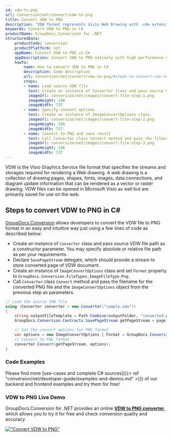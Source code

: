 ```yaml
---
id: vdw-to-png
url: conversion/net/convert/vdw-to-png
title: Convert VDW to PNG
description: "VDW format represents Visio Web Drawing with .vdw extension. Learn how to convert VDW to PNG file programmatically in C# language using GroupDocs.Conversion for .NET library."
keywords: Convert VDW to PNG in C#
productName: GroupDocs.Conversion for .NET
structuredData:
    productCode: conversion
    productPlatform: net
    appName: Convert VDW to PNG in C#
    appDescription: Convert VDW to PNG natively with high performance using C# language and server side GroupDocs.Conversion for .NET APIs, without the use of any software like Microsoft or Open Office.
    howTo:
        name: How to convert VDW to PNG in C# 
        description: Some description
        url: conversion/net/convert/vdw-to-png/#steps-to-convert-vdw-to-png-in-c
        steps:
        - name: Load source VDW file 
          text: Create an instance of Converter class and pass source VDW file path as a constructor parameter. You may specify absolute or relative file path as per your requirements. 
          imageUrl: conversion/net/images/convert-file-step-1.png
          imageHeight: 196
          imageWidth: 737
        - name: Specify convert options 
          text: Create an instance of ImageConvertOptions class.
          imageUrl: conversion/net/images/convert-file-step-2.png
          imageHeight: 196
          imageWidth: 737
        - name: Convert to PNG and save result 
          text: Call Converter class Convert method and pass the filename for the converted HTML file and the ImageConvertOptions object from the previous step as parameters.
          imageUrl: conversion/net/images/convert-file-step-3.png
          imageHeight: 196
          imageWidth: 737
---
```


VDW is the Visio Graphics Service file format that specifies the streams and storages required for rendering a Web drawing. A web drawing is a collection of drawing pages, shapes, fonts, images, data connections, and diagram update information that can be rendered as a vector or raster drawing. VDW files can be opened in Microsoft Visio as well but are primarily saved for use on the web.

## Steps to convert VDW to PNG in C#

[GroupDocs.Conversion](https://products.groupdocs.com/conversion/net) allows developers to convert the VDW file to PNG format in an easy and intuitive way just using a few lines of code as described below:

* Create an instance of `Converter` class and pass source VDW file path as a constructor parameter. You may specify absolute or relative file path as per your requirements. 
* Declare `SavePageStream` delegate, which should provide a stream to store converted page of VDW document.
* Create an instance of `ImageConvertOptions` class and set `Format` property to `GroupDocs.Conversion.FileTypes.ImageFileType.Png`.
* Call `Converter` class `Convert` method and pass the filename for the converted PNG file and the `ImageConvertOptions` object from the previous step as parameters.

```csharp
// Load the source VDW file
using (Converter converter = new Converter("sample.vdw"))
{
    string outputFileTemplate = Path.Combine(outputFolder, "converted-page-{0}.png");
    GroupDocs.Conversion.Contracts.SavePageStream getPageStream = page => new FileStream(string.Format(outputFileTemplate, page), FileMode.Create);

    // Set the convert options for PNG format
    var options = new ImageConvertOptions { Format = GroupDocs.Conversion.FileTypes.ImageFileType.Png };   
    // Convert to PNG format
    converter.Convert(getPageStream, options);
}
```

### Code Examples

Please find more [use-cases and complete C# sources]({{< ref "conversion/net/developer-guide/examples-and-demos.md" >}}) of our backend and frontend examples and try them for free!

### VDW to PNG Live Demo

GroupDocs.Conversion for .NET provides an online [**VDW to PNG converter**](https://products.groupdocs.app/conversion/vdw-to-png), which allows you to try it for free and check conversion quality and accuracy.

[!["Convert VDW to PNG"](conversion/net/images/convert-to-png/convert-vdw-to-png.png)](https://products.groupdocs.app/conversion/vdw-to-png)